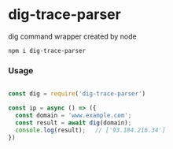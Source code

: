 # dig-trace-parser
dig command wrapper created by node


```ｓｈ
npm i dig-trace-parser
```

### Usage 
```js

const dig = require('dig-trace-parser')

const ip = async () => ({
  const domain = 'www.example.com';
  const result = await dig(domain);
  console.log(result);　 // ['93.184.216.34']
})
```
